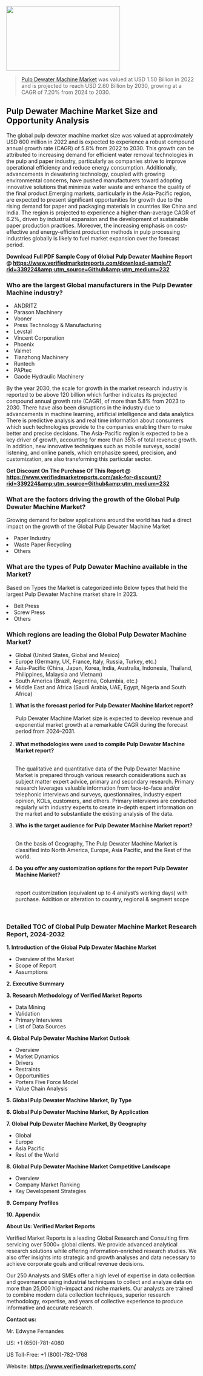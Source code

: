 
<img src="https://ffe5etoiles.com/wp-content/uploads/2024/12/MST1-300x171.png" alt="" width="300" height="171" class="alignnone size-medium wp-image-20088" /><blockquote><p><p><a href="https://www.verifiedmarketreports.com/download-sample/?rid=339224&utm_source=Github&utm_medium=232" target="_blank">Pulp Dewater Machine Market</a> was valued at USD 1.50 Billion in 2022 and is projected to reach USD 2.60 Billion by 2030, growing at a CAGR of 7.20% from 2024 to 2030.</p></blockquote><p><h2>Pulp Dewater Machine Market Size and Opportunity Analysis</h2>The global pulp dewater machine market size was valued at approximately USD 600 million in 2022 and is expected to experience a robust compound annual growth rate (CAGR) of 5.8% from 2022 to 2030. This growth can be attributed to increasing demand for efficient water removal technologies in the pulp and paper industry, particularly as companies strive to improve operational efficiency and reduce energy consumption. Additionally, advancements in dewatering technology, coupled with growing environmental concerns, have pushed manufacturers toward adopting innovative solutions that minimize water waste and enhance the quality of the final product.Emerging markets, particularly in the Asia-Pacific region, are expected to present significant opportunities for growth due to the rising demand for paper and packaging materials in countries like China and India. The region is projected to experience a higher-than-average CAGR of 6.2%, driven by industrial expansion and the development of sustainable paper production practices. Moreover, the increasing emphasis on cost-effective and energy-efficient production methods in pulp processing industries globally is likely to fuel market expansion over the forecast period.</p><p class=""><strong>Download Full PDF Sample Copy of Global Pulp Dewater Machine Report @ <a href="https://www.verifiedmarketreports.com/download-sample/?rid=339224&amp;utm_source=Github&amp;utm_medium=232" target="_blank">https://www.verifiedmarketreports.com/download-sample/?rid=339224&amp;utm_source=Github&amp;utm_medium=232</a></strong></p><h3 id="" class="">Who are the largest Global manufacturers in the Pulp Dewater Machine industry?</h3><p><li>ANDRITZ</li><li> Parason Machinery</li><li> Vooner</li><li> Press Technology & Manufacturing</li><li> Levstal</li><li> Vincent Corporation</li><li> Phoenix</li><li> Valmet</li><li> Tianzhong Machinery</li><li> Runtech</li><li> PAPtec</li><li> Gaode Hydraulic Machinery</li></p><div class=""><div class="" dir="" data-message-author-role="" data-message-id="" data-message-model-slug=""><div class=""><div class=""><div class=""><div class="" dir="" data-message-author-role="" data-message-id="" data-message-model-slug=""><div class=""><div class=""><p>By the year 2030, the scale for growth in the market research industry is reported to be above 120 billion which further indicates its projected compound annual growth rate (CAGR), of more than 5.8% from 2023 to 2030. There have also been disruptions in the industry due to advancements in machine learning, artificial intelligence and data analytics There is predictive analysis and real time information about consumers which such technologies provide to the companies enabling them to make better and precise decisions. The Asia-Pacific region is expected to be a key driver of growth, accounting for more than 35% of total revenue growth. In addition, new innovative techniques such as mobile surveys, social listening, and online panels, which emphasize speed, precision, and customization, are also transforming this particular sector.</p><p><strong>Get Discount On The Purchase Of This Report @&nbsp; <a href="https://www.verifiedmarketreports.com/ask-for-discount/?rid=339224&amp;utm_source=Github&amp;utm_medium=232" target="_blank">https://www.verifiedmarketreports.com/ask-for-discount/?rid=339224&amp;utm_source=Github&amp;utm_medium=232</a></strong></p></div></div></div></div></div></div></div></div><h3 id="" class="">What are the factors driving the growth of the Global Pulp Dewater Machine Market?</h3><p id="" class="">Growing demand for below applications around the world has had a direct impact on the growth of the Global Pulp Dewater Machine Market</p><p id="" class=""><li>Paper Industry</li><li> Waste Paper Recycling</li><li> Others</li></p><h3 id="" class="">What are the types of Pulp Dewater Machine available in the Market?</h3><p id="" class="">Based on Types the Market is categorized into Below types that held the largest Pulp Dewater Machine market share In 2023.</p><p id="" class=""><li>Belt Press</li><li> Screw Press</li><li> Others</li></p><h3 id="" class="">Which regions are leading the Global Pulp Dewater Machine Market?</h3><ul><li>Global (United States, Global and Mexico)</li><li>Europe (Germany, UK, France, Italy, Russia, Turkey, etc.)</li><li>Asia-Pacific (China, Japan, Korea, India, Australia, Indonesia, Thailand, Philippines, Malaysia and Vietnam)</li><li>South America (Brazil, Argentina, Columbia, etc.)</li><li>Middle East and Africa (Saudi Arabia, UAE, Egypt, Nigeria and South Africa)</li></ul><p><ol><li><strong>What is the forecast period for Pulp Dewater Machine Market report?<br /></strong><br /><span data-sheets-root="1" data-sheets-value="{&quot;1&quot;:2,&quot;2&quot;:&quot;XXXX size is expected to develop revenue and exponential market growth at a remarkable CAGR during the forecast period from 2024&ndash;2030.&quot;}" data-sheets-userformat="{&quot;2&quot;:12674,&quot;4&quot;:{&quot;1&quot;:2,&quot;2&quot;:16776960},&quot;10&quot;:2,&quot;11&quot;:0,&quot;15&quot;:&quot;Arial&quot;,&quot;16&quot;:12}">Pulp Dewater Machine Market size is expected to develop revenue and exponential market growth at a remarkable CAGR during the forecast period from 2024&ndash;2031.</span><br /><br /></li><li><strong>What methodologies were used to compile Pulp Dewater Machine Market report?<br /><br /></strong><p>The qualitative and quantitative data of the&nbsp;Pulp Dewater Machine Market is prepared through various research considerations such as subject matter expert advice, primary and secondary research. Primary research leverages valuable information from face-to-face and/or telephonic interviews and surveys, questionnaires, industry expert opinion, KOLs, customers, and others. Primary interviews are conducted regularly with industry experts to create in-depth expert information on the market and to substantiate the existing analysis of the data.&nbsp;</p></li><li><strong>Who is the target audience for Pulp Dewater Machine Market report?<br /><br /></strong><p>On the basis of Geography, The&nbsp;Pulp Dewater Machine Market is classified into North America, Europe, Asia Pacific, and the Rest of the world.</p></li><li><strong>Do you offer any customization options for the report Pulp Dewater Machine Market?<br /><br /></strong><p>report customization (equivalent up to 4 analyst&rsquo;s working days) with purchase. Addition or alteration to country, regional &amp; segment scope</p><p>&nbsp;</p></li></ol></p><h3 id="" class="">Detailed TOC of Global Pulp Dewater Machine Market Research Report, 2024-2032</h3><p id="" class=""><strong>1. Introduction of the Global Pulp Dewater Machine Market</strong></p><ul><li>Overview of the Market</li><li>Scope of Report</li><li>Assumptions</li></ul><p id="" class=""><strong>2. Executive Summary</strong></p><p id="" class=""><strong>3. Research Methodology of&nbsp;Verified Market Reports</strong></p><ul><li>Data Mining</li><li>Validation</li><li>Primary Interviews</li><li>List of Data Sources</li></ul><p id="" class=""><strong>4. Global Pulp Dewater Machine Market Outlook</strong></p><ul><li>Overview</li><li>Market Dynamics</li><li>Drivers</li><li>Restraints</li><li>Opportunities</li><li>Porters Five Force Model</li><li>Value Chain Analysis</li></ul><p id="" class=""><strong>5. Global Pulp Dewater Machine Market, By&nbsp;Type</strong></p><p id="" class=""><strong>6. Global Pulp Dewater Machine Market, By Application</strong></p><p id="" class=""><strong>7. Global Pulp Dewater Machine Market, By Geography</strong></p><ul><li>Global</li><li>Europe</li><li>Asia Pacific</li><li>Rest of the World</li></ul><p id="" class=""><strong>8. Global Pulp Dewater Machine Market Competitive Landscape</strong></p><ul><li>Overview</li><li>Company Market Ranking</li><li>Key Development Strategies</li></ul><p id="" class=""><strong>9. Company Profiles</strong></p><p id="" class=""><strong>10. Appendix</strong></p><p id="" class=""><strong>About Us: Verified Market Reports</strong></p><p id="" class="">Verified Market Reports is a leading Global Research and Consulting firm servicing over 5000+ global clients. We provide advanced analytical research solutions while offering information-enriched research studies. We also offer insights into strategic and growth analyses and data necessary to achieve corporate goals and critical revenue decisions.</p><p id="" class="">Our 250 Analysts and SMEs offer a high level of expertise in data collection and governance using industrial techniques to collect and analyze data on more than 25,000 high-impact and niche markets. Our analysts are trained to combine modern data collection techniques, superior research methodology, expertise, and years of collective experience to produce informative and accurate research.</p><p id="" class=""><strong>Contact us:</strong></p><p id="" class="">Mr. Edwyne Fernandes</p><p id="" class="">US: +1 (650)-781-4080</p><p id="" class="">US Toll-Free: +1 (800)-782-1768</p><p id="" class="">Website: <a target="" data-test-app-aware-link=""><strong>https://www.verifiedmarketreports.com/</strong></a></p>
